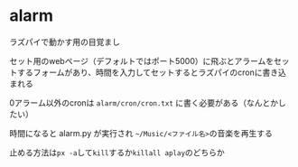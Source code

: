 # alarm
 ラズパイで動かす用の目覚まし

セット用のwebページ（デフォルトではポート5000）に飛ぶとアラームをセットするフォームがあり、時間を入力してセットするとラズパイのcronに書き込まれる

0アラーム以外のcronは `alarm/cron/cron.txt` に書く必要がある（なんとかしたい）

時間になると alarm.py が実行され `~/Music/<ファイル名>`の音楽を再生する

止める方法は`px -a`して`kill`するか`killall aplay`のどちらか
